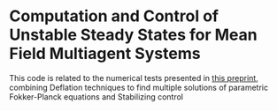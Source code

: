 # Computation and Control of Unstable Steady States for Mean Field Multiagent Systems
This code is related to the numerical tests presented in [this preprint](arXiv:2406.11725), 
combining Deflation techniques to find multiple solutions of parametric Fokker-Planck equations and Stabilizing control

